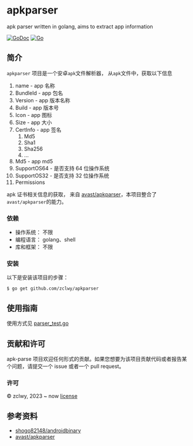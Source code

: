 # apkparser

apk parser written in golang, aims to extract app information

[![GoDoc](https://pkg.go.dev/badge/github.com/zclwy/apkparser)](https://pkg.go.dev/github.com/zclwy/apkparser)
[![Go](https://github.com/zclwy/apkparser/actions/workflows/go.yml/badge.svg)](https://github.com/zclwy/apkparser/actions/workflows/go.yml)

## 简介

`apkparser` 项目是一个安卓`apk`文件解析器， 从`apk`文件中，获取以下信息

1. name - app 名称
1. BundleId - app 包名
1. Version - app 版本名称
1. Build - app 版本号
1. Icon - app 图标
1. Size - app 大小
1. CertInfo - app 签名
    1. Md5
    2. Sha1
    3. Sha256
    4. ...
1. Md5 - app md5
1. SupportOS64 - 是否支持 64 位操作系统
1. SupportOS32 - 是否支持 32 位操作系统
1. Permissions

apk 证书相关信息的获取， 来自 [avast/apkparser](https://github.com/avast/apkparser)，本项目整合了 `avast/apkparser`的能力。

### 依赖

-   操作系统： 不限
-   编程语言： golang、shell
-   库和框架： 不限

### 安装

以下是安装该项目的步骤：

    $ go get github.com/zclwy/apkparser

## 使用指南

使用方式见 [parser_test.go](parser_test.go)

## 贡献和许可

apk-parse 项目欢迎任何形式的贡献。如果您想要为该项目贡献代码或者报告某个问题，请提交一个 issue 或者一个 pull request。

### 许可

© zclwy, 2023 ~ now [license](LICENSE)

## 参考资料

-   [shogo82148/androidbinary](https://github.com/shogo82148/androidbinary)
-   [avast/apkparser](https://github.com/avast/apkparser)
